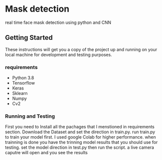 # Mask detection
 real time face mask detection using python and CNN
## Getting Started
 These instructions will get you a copy of the project up and running on your local machine for development and testing purposes.
 ### requirements
 * Python 3.8
 * Tensorflow
 * Keras
* Sklearn
 * Numpy
 * Cv2
 ### Running and Testing
 First you need to Install all the pachages that I menstioned in requirements section. Download the Dataset and set the direction in train.py. 
 run train.py to train your model first. I used google Colab for higher performance. when trainning is done you have the trinning model results that you should use for testing. set the model direction in test.py then run the script. a live camera caputre will open and you see the results
